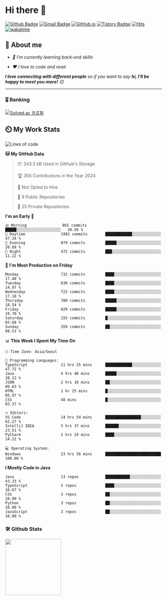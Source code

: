 # Hi there 👋
[![Github Badge](https://img.shields.io/badge/-uiw6unoh-grey?style=flat&logo=github&logoColor=white&link=https://github.com/uiw6unoh/)](https://www.github.com/uiw6unoh/) 
[![Gmail Badge](https://img.shields.io/badge/-uiw6unoh@naver.com-c14438?style=flat&logo=Gmail&logoColor=white&link=mailto:uiw6unoh@naver.com)](mailto:uiw6unoh@naver.com) 
[![GitHub.io](https://img.shields.io/badge/GitHub.io-orange?style=flat&logoColor=white)](https://uiw6unoh.github.io/)
[![Tistory Badge](https://img.shields.io/badge/Tech%20Blog-yellow?style=flat&logoColor=white)](https://www.uiw6unoh.com/)
[![Hits](https://hits.seeyoufarm.com/api/count/incr/badge.svg?url=https%3A%2F%2Fgithub.com%2Fuiw6unoh&count_bg=%2379C83D&title_bg=%23555555&icon=&icon_color=%23E7E7E7&title=hits&edge_flat=false)](https://hits.seeyoufarm.com)
[![wakatime](https://wakatime.com/badge/user/54252e40-b19e-45e1-9ec9-fb1c5a26c628.svg)](https://wakatime.com/@54252e40-b19e-45e1-9ec9-fb1c5a26c628)
<!-- [![Portfolio Badge](https://img.shields.io/badge/portfolio-web-blue?style=flat&link=https://github.com/uiw6unoh/)](https://github.com/uiw6unoh/)  -->

## 💬 About me
<em>
 
- 🌱 I’m currently learning back-end skills
 
- ❤️ I love to code and read
</em>

<em><b>I love connecting with different people</b> so if you want to say <b>hi, I'll be happy to meet you more!</b> 😊</em>

---
### 🎖️ Ranking
[![Solved.ac 프로필](http://mazassumnida.wtf/api/v2/generate_badge?boj=uiw6unoh)](https://www.acmicpc.net/user/uiw6unoh)

## ⏲️ My Work Stats
<!--[![uiw6unoh's wakatime stats](https://github-readme-stats.vercel.app/api/wakatime?username=uiw6unoh)]-->

<!--START_SECTION:waka-->
![Lines of code](https://img.shields.io/badge/From%20Hello%20World%20I%27ve%20Written-3.0%20million%20lines%20of%20code-blue)

**🐱 My GitHub Data** 

> 📦 243.5 kB Used in GitHub's Storage 
 > 
> 🏆 356 Contributions in the Year 2024
 > 
> 🚫 Not Opted to Hire
 > 
> 📜 9 Public Repositories 
 > 
> 🔑 25 Private Repositories 
 > 
**I'm an Early 🐤** 

```text
🌞 Morning                865 commits         █████░░░░░░░░░░░░░░░░░░░░   20.56 % 
🌆 Daytime                1992 commits        ████████████░░░░░░░░░░░░░   47.34 % 
🌃 Evening                879 commits         █████░░░░░░░░░░░░░░░░░░░░   20.89 % 
🌙 Night                  472 commits         ███░░░░░░░░░░░░░░░░░░░░░░   11.22 % 
```
📅 **I'm Most Productive on Friday** 

```text
Monday                   732 commits         ████░░░░░░░░░░░░░░░░░░░░░   17.40 % 
Tuesday                  630 commits         ████░░░░░░░░░░░░░░░░░░░░░   14.97 % 
Wednesday                723 commits         ████░░░░░░░░░░░░░░░░░░░░░   17.18 % 
Thursday                 780 commits         █████░░░░░░░░░░░░░░░░░░░░   18.54 % 
Friday                   829 commits         █████░░░░░░░░░░░░░░░░░░░░   19.70 % 
Saturday                 155 commits         █░░░░░░░░░░░░░░░░░░░░░░░░   03.68 % 
Sunday                   359 commits         ██░░░░░░░░░░░░░░░░░░░░░░░   08.53 % 
```


📊 **This Week I Spent My Time On** 

```text
🕑︎ Time Zone: Asia/Seoul

💬 Programming Languages: 
TypeScript               11 hrs 25 mins      ████████████░░░░░░░░░░░░░   47.72 % 
Java                     4 hrs 48 mins       █████░░░░░░░░░░░░░░░░░░░░   20.12 % 
JSON                     2 hrs 18 mins       ██░░░░░░░░░░░░░░░░░░░░░░░   09.63 % 
HTML                     1 hr 25 mins        █░░░░░░░░░░░░░░░░░░░░░░░░   05.97 % 
CSS                      48 mins             █░░░░░░░░░░░░░░░░░░░░░░░░   03.37 % 

🔥 Editors: 
VS Code                  14 hrs 54 mins      ████████████████░░░░░░░░░   62.27 % 
IntelliJ IDEA            5 hrs 37 mins       ██████░░░░░░░░░░░░░░░░░░░   23.51 % 
PyCharm                  3 hrs 24 mins       ████░░░░░░░░░░░░░░░░░░░░░   14.22 % 

💻 Operating System: 
Windows                  23 hrs 56 mins      █████████████████████████   100.00 % 
```

**I Mostly Code in Java** 

```text
Java                     13 repos            ███████████░░░░░░░░░░░░░░   43.33 % 
TypeScript               5 repos             ████░░░░░░░░░░░░░░░░░░░░░   16.67 % 
CSS                      3 repos             ██░░░░░░░░░░░░░░░░░░░░░░░   10.00 % 
Python                   3 repos             ██░░░░░░░░░░░░░░░░░░░░░░░   10.00 % 
JavaScript               3 repos             ██░░░░░░░░░░░░░░░░░░░░░░░   10.00 % 
```




<!--END_SECTION:waka-->

### 🛠️ Github Stats <br/>
<p>
  <img height="180em" src="https://github-readme-stats-git-masterrstaa-rickstaa.vercel.app/api?username=uiw6unoh&show_icons=true&include_all_commits=true">
 <!--
  <img height="180em" src="https://github-readme-stats-git-masterrstaa-rickstaa.vercel.app/api/top-langs/?username=uiw6unoh&layout=compact">
 -->
</p>

